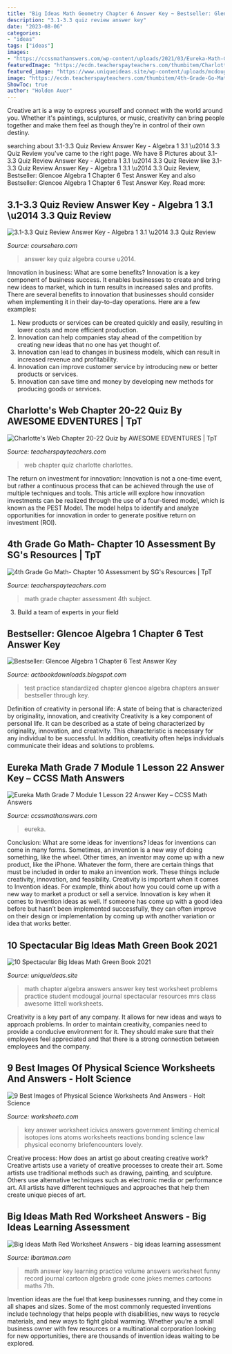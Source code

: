 ```yaml
---
title: "Big Ideas Math Geometry Chapter 6 Answer Key ~ Bestseller: Glencoe Algebra 1 Chapter 6 Test Answer Key"
description: "3.1-3.3 quiz review answer key"
date: "2023-08-06"
categories:
- "ideas"
tags: ["ideas"]
images:
- "https://ccssmathanswers.com/wp-content/uploads/2021/03/Eureka-Math-Grade-7-Module-1-Lesson-22-Exit-Ticket-Answer-Key-100.png"
featuredImage: "https://ecdn.teacherspayteachers.com/thumbitem/Charlotte-s-Web-Chapter-20-22-Quiz-2453400-1500873627/original-2453400-1.jpg"
featured_image: "https://www.uniqueideas.site/wp-content/uploads/mcdougal-littell-algebra-1-worksheet-answers-worksheets-for-all.jpg"
image: "https://ecdn.teacherspayteachers.com/thumbitem/4th-Grade-Go-Math-Chapter-10-Assessment-3154982-1581544475/original-3154982-1.jpg"
ShowToc: true
author: "Holden Auer"
---
```



Creative art is a way to express yourself and connect with the world around you. Whether it's paintings, sculptures, or music, creativity can bring people together and make them feel as though they're in control of their own destiny.

	

		
searching about 3.1-3.3 Quiz Review Answer Key - Algebra 1 3.1 \u2014 3.3 Quiz Review you've came to the right page. We have 8 Pictures about 3.1-3.3 Quiz Review Answer Key - Algebra 1 3.1 \u2014 3.3 Quiz Review like 3.1-3.3 Quiz Review Answer Key - Algebra 1 3.1 \u2014 3.3 Quiz Review, Bestseller: Glencoe Algebra 1 Chapter 6 Test Answer Key and also Bestseller: Glencoe Algebra 1 Chapter 6 Test Answer Key. Read more:
		
    
## 3.1-3.3 Quiz Review Answer Key - Algebra 1 3.1 \u2014 3.3 Quiz Review

<img loading=lazy src="https://www.coursehero.com/thumb/00/0e/000e0b2c9b33d08e83336f2689c92f57335e6391_180.jpg" onerror="this.onerror=null;this.src='https://tse4.mm.bing.net/th?id=OIP.jCqaTzsXZGyYUNFf5ktaXgAAAA&amp;pid=15.1';" alt="3.1-3.3 Quiz Review Answer Key - Algebra 1 3.1 \u2014 3.3 Quiz Review">

_Source: coursehero.com_

>answer key quiz algebra course u2014. 

	

Innovation in business: What are some benefits?
Innovation is a key component of business success. It enables businesses to create and bring new ideas to market, which in turn results in increased sales and profits. There are several benefits to innovation that businesses should consider when implementing it in their day-to-day operations. Here are a few examples: 
1) New products or services can be created quickly and easily, resulting in lower costs and more efficient production. 
2) Innovation can help companies stay ahead of the competition by creating new ideas that no one has yet thought of. 
3) Innovation can lead to changes in business models, which can result in increased revenue and profitability. 
4) Innovation can improve customer service by introducing new or better products or services. 
5) Innovation can save time and money by developing new methods for producing goods or services.

    
## Charlotte&#039;s Web Chapter 20-22 Quiz By AWESOME EDVENTURES | TpT

<img loading=lazy src="https://ecdn.teacherspayteachers.com/thumbitem/Charlotte-s-Web-Chapter-20-22-Quiz-2453400-1500873627/original-2453400-1.jpg" onerror="this.onerror=null;this.src='https://tse4.mm.bing.net/th?id=OIP.1N5S0v0PjNWxWnovtMQ8sAAAAA&amp;pid=15.1';" alt="Charlotte&#039;s Web Chapter 20-22 Quiz by AWESOME EDVENTURES | TpT">

_Source: teacherspayteachers.com_

>web chapter quiz charlotte charlottes. 

	

The return on investment for innovation:
Innovation is not a one-time event, but rather a continuous process that can be achieved through the use of multiple techniques and tools. This article will explore how innovation investments can be realized through the use of a four-tiered model, which is known as the PEST Model. The model helps to identify and analyze opportunities for innovation in order to generate positive return on investment (ROI).

    
## 4th Grade Go Math- Chapter 10 Assessment By SG&#039;s Resources | TpT

<img loading=lazy src="https://ecdn.teacherspayteachers.com/thumbitem/4th-Grade-Go-Math-Chapter-10-Assessment-3154982-1581544475/original-3154982-1.jpg" onerror="this.onerror=null;this.src='https://tse4.mm.bing.net/th?id=OIP.A-QERtsHynut2um6rC-ABAAAAA&amp;pid=15.1';" alt="4th Grade Go Math- Chapter 10 Assessment by SG&#039;s Resources | TpT">

_Source: teacherspayteachers.com_

>math grade chapter assessment 4th subject. 

	

3. Build a team of experts in your field 

    
## Bestseller: Glencoe Algebra 1 Chapter 6 Test Answer Key

<img loading=lazy src="https://s1.studyres.com/store/data/000415248_1-6058ff12e1876b02b1c1c76702ba1432.png" onerror="this.onerror=null;this.src='https://tse1.mm.bing.net/th?id=OIP.poGAlvLbCPzbE-_Y5VbCZAHaJf&amp;pid=15.1';" alt="Bestseller: Glencoe Algebra 1 Chapter 6 Test Answer Key">

_Source: actbookdownloads.blogspot.com_

>test practice standardized chapter glencoe algebra chapters answer bestseller through key. 

	

Definition of creativity in personal life: A state of being that is characterized by originality, innovation, and creativity
Creativity is a key component of personal life. It can be described as a state of being characterized by originality, innovation, and creativity. This characteristic is necessary for any individual to be successful. In addition, creativity often helps individuals communicate their ideas and solutions to problems.

    
## Eureka Math Grade 7 Module 1 Lesson 22 Answer Key – CCSS Math Answers

<img loading=lazy src="https://ccssmathanswers.com/wp-content/uploads/2021/03/Eureka-Math-Grade-7-Module-1-Lesson-22-Exit-Ticket-Answer-Key-100.png" onerror="this.onerror=null;this.src='https://tse3.mm.bing.net/th?id=OIP.2KRmTnEZKG2tW9tnGjzTcwHaD7&amp;pid=15.1';" alt="Eureka Math Grade 7 Module 1 Lesson 22 Answer Key – CCSS Math Answers">

_Source: ccssmathanswers.com_

>eureka. 

	

Conclusion: What are some ideas for inventions?
Ideas for inventions can come in many forms. Sometimes, an invention is a new way of doing something, like the wheel. Other times, an inventor may come up with a new product, like the iPhone. Whatever the form, there are certain things that must be included in order to make an invention work. These things include creativity, innovation, and feasibility. 
Creativity is important when it comes to Invention ideas. For example, think about how you could come up with a new way to market a product or sell a service. Innovation is key when it comes to Invention ideas as well. If someone has come up with a good idea before but hasn’t been implemented successfully, they can often improve on their design or implementation by coming up with another variation or idea that works better.

    
## 10 Spectacular Big Ideas Math Green Book 2021

<img loading=lazy src="https://www.uniqueideas.site/wp-content/uploads/mcdougal-littell-algebra-1-worksheet-answers-worksheets-for-all.jpg" onerror="this.onerror=null;this.src='https://tse3.mm.bing.net/th?id=OIP.2Upe9DIIlkYMhFzUw8uvQAHaJx&amp;pid=15.1';" alt="10 Spectacular Big Ideas Math Green Book 2021">

_Source: uniqueideas.site_

>math chapter algebra answers answer key test worksheet problems practice student mcdougal journal spectacular resources mrs class awesome littell worksheets. 

	

Creativity is a key part of any company. It allows for new ideas and ways to approach problems. In order to maintain creativity, companies need to provide a conducive environment for it. They should make sure that their employees feel appreciated and that there is a strong connection between employees and the company.

    
## 9 Best Images Of Physical Science Worksheets And Answers - Holt Science

<img loading=lazy src="http://www.worksheeto.com/postpic/2010/09/chemical-reactions-worksheet-answer-key_244197.jpg" onerror="this.onerror=null;this.src='https://tse1.mm.bing.net/th?id=OIP.NsE7cDK3MoRUnk2fvVjRFwHaKN&amp;pid=15.1';" alt="9 Best Images of Physical Science Worksheets And Answers - Holt Science">

_Source: worksheeto.com_

>key answer worksheet icivics answers government limiting chemical isotopes ions atoms worksheets reactions bonding science law physical economy briefencounters lovely. 

	

Creative process: How does an artist go about creating creative work?
Creative artists use a variety of creative processes to create their art. Some artists use traditional methods such as drawing, painting, and sculpture. Others use alternative techniques such as electronic media or performance art. All artists have different techniques and approaches that help them create unique pieces of art.

    
## Big Ideas Math Red Worksheet Answers - Big Ideas Learning Assessment

<img loading=lazy src="https://s-media-cache-ak0.pinimg.com/736x/33/d4/52/33d45286046cd915686b1c811dfdc2ec.jpg" onerror="this.onerror=null;this.src='https://tse1.mm.bing.net/th?id=OIP.iMK0vfwJ8Q2vLgvm5mfrVQHaHR&amp;pid=15.1';" alt="Big Ideas Math Red Worksheet Answers - big ideas learning assessment">

_Source: lbartman.com_

>math answer key learning practice volume answers worksheet funny record journal cartoon algebra grade cone jokes memes cartoons maths 7th. 

	

Invention ideas are the fuel that keep businesses running, and they come in all shapes and sizes. Some of the most commonly requested inventions include technology that helps people with disabilities, new ways to recycle materials, and new ways to fight global warming. Whether you’re a small business owner with few resources or a multinational corporation looking for new opportunities, there are thousands of invention ideas waiting to be explored.

